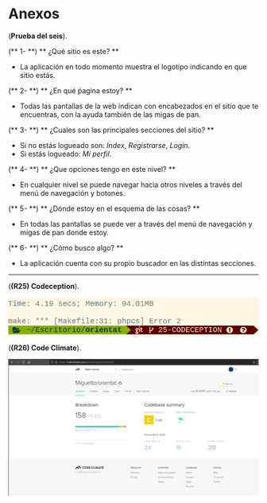 # Anexos

(**Prueba del seis**).

(** 1- **) ** ¿Qué sitio es este? **
- La aplicación en todo momento muestra el logotipo indicando en que sitio estás.

(** 2- **) ** ¿En qué ṕagina estoy? **
- Todas las pantallas de la web indican con encabezados en el sitio que te encuentras, con la ayuda también de las migas de pan.

(** 3- **) ** ¿Cuales son las principales secciones del sitio? **
- Si no estás logueado son: *Index*, *Registrarse*, *Login*.
- Si estás logueado: *Mi perfil*.

(** 4- **) ** ¿Que opciones tengo en este nivel? **
- En cualquier nivel se puede navegar hacia otros niveles a través del menú de navegación y botones.

(** 5- **) ** ¿Dónde estoy en el esquema de las cosas? **
- En todas las pantallas se puede ver a través del menú de navegación y migas de pan donde estoy.

(** 6- **) ** ¿Cómo busco algo? **
- La aplicación cuenta con su propio buscador en las distintas secciones.

---

(**(R25) Codeception**).

![Pruebas Codeception](images/anexos/codeception.png)

(**(R26) Code Climate**).

![Pruebas Codeclimate](images/anexos/codeclimate.png)










